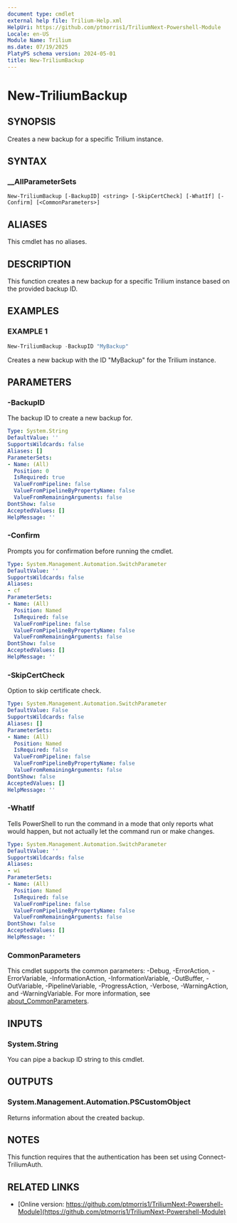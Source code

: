 ```yaml
---
document type: cmdlet
external help file: Trilium-Help.xml
HelpUri: https://github.com/ptmorris1/TriliumNext-Powershell-Module
Locale: en-US
Module Name: Trilium
ms.date: 07/19/2025
PlatyPS schema version: 2024-05-01
title: New-TriliumBackup
---
```


# New-TriliumBackup

## SYNOPSIS

Creates a new backup for a specific Trilium instance.

## SYNTAX

### __AllParameterSets

```
New-TriliumBackup [-BackupID] <string> [-SkipCertCheck] [-WhatIf] [-Confirm] [<CommonParameters>]
```

## ALIASES

This cmdlet has no aliases.

## DESCRIPTION

This function creates a new backup for a specific Trilium instance based on the provided backup ID.

## EXAMPLES

### EXAMPLE 1

```powershell
New-TriliumBackup -BackupID "MyBackup"
```

Creates a new backup with the ID "MyBackup" for the Trilium instance.

## PARAMETERS

### -BackupID

The backup ID to create a new backup for.

```yaml
Type: System.String
DefaultValue: ''
SupportsWildcards: false
Aliases: []
ParameterSets:
- Name: (All)
  Position: 0
  IsRequired: true
  ValueFromPipeline: false
  ValueFromPipelineByPropertyName: false
  ValueFromRemainingArguments: false
DontShow: false
AcceptedValues: []
HelpMessage: ''
```

### -Confirm

Prompts you for confirmation before running the cmdlet.

```yaml
Type: System.Management.Automation.SwitchParameter
DefaultValue: ''
SupportsWildcards: false
Aliases:
- cf
ParameterSets:
- Name: (All)
  Position: Named
  IsRequired: false
  ValueFromPipeline: false
  ValueFromPipelineByPropertyName: false
  ValueFromRemainingArguments: false
DontShow: false
AcceptedValues: []
HelpMessage: ''
```

### -SkipCertCheck

Option to skip certificate check.

```yaml
Type: System.Management.Automation.SwitchParameter
DefaultValue: False
SupportsWildcards: false
Aliases: []
ParameterSets:
- Name: (All)
  Position: Named
  IsRequired: false
  ValueFromPipeline: false
  ValueFromPipelineByPropertyName: false
  ValueFromRemainingArguments: false
DontShow: false
AcceptedValues: []
HelpMessage: ''
```

### -WhatIf

Tells PowerShell to run the command in a mode that only reports what would happen, but not actually let the command run or make changes.

```yaml
Type: System.Management.Automation.SwitchParameter
DefaultValue: ''
SupportsWildcards: false
Aliases:
- wi
ParameterSets:
- Name: (All)
  Position: Named
  IsRequired: false
  ValueFromPipeline: false
  ValueFromPipelineByPropertyName: false
  ValueFromRemainingArguments: false
DontShow: false
AcceptedValues: []
HelpMessage: ''
```

### CommonParameters

This cmdlet supports the common parameters: -Debug, -ErrorAction, -ErrorVariable,
-InformationAction, -InformationVariable, -OutBuffer, -OutVariable, -PipelineVariable,
-ProgressAction, -Verbose, -WarningAction, and -WarningVariable. For more information, see
[about_CommonParameters](https://go.microsoft.com/fwlink/?LinkID=113216).

## INPUTS

### System.String

You can pipe a backup ID string to this cmdlet.

## OUTPUTS

### System.Management.Automation.PSCustomObject

Returns information about the created backup.

## NOTES

This function requires that the authentication has been set using Connect-TriliumAuth.


## RELATED LINKS

- [Online version: https://github.com/ptmorris1/TriliumNext-Powershell-Module](https://github.com/ptmorris1/TriliumNext-Powershell-Module)
